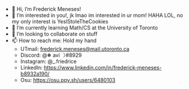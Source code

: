 - 👋 Hi, I’m Frederick Meneses!
- 👀 I’m interested in you!, jk lmao im interested in ur mom! HAHA LOL, no my only interest is YesIStoleTheCookies
- 🌱 I’m currently learning Math/CS at the University of Toronto
- 💞️ I’m looking to collaborate on stuff
- 📫 How to reach me: Hold my hand
  - UTmail: frederick.meneses@mail.utoronto.ca
  - Discord: @❅ avi ☽#8929
  - Instagram: @\_.friedrice
  - LinkedIn: https://www.linkedin.com/in/frederick-meneses-b8932a190/
  - Osu: https://osu.ppy.sh/users/6480103

<!---
avinight/avinight is a ✨ special ✨ repository because its `README.md` (this file) appears on your GitHub profile.
You can click the Preview link to take a look at your changes.
--->

